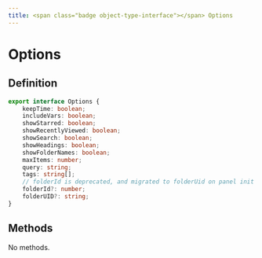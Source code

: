 ```yaml
---
title: <span class="badge object-type-interface"></span> Options
---
```

# <span class="badge object-type-interface"></span> Options

## Definition

```typescript
export interface Options {
	keepTime: boolean;
	includeVars: boolean;
	showStarred: boolean;
	showRecentlyViewed: boolean;
	showSearch: boolean;
	showHeadings: boolean;
	showFolderNames: boolean;
	maxItems: number;
	query: string;
	tags: string[];
	// folderId is deprecated, and migrated to folderUid on panel init
	folderId?: number;
	folderUID?: string;
}

```
## Methods

No methods.
